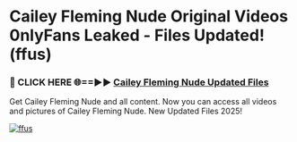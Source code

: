 # Cailey Fleming Nude Original Videos 0nlyFans Leaked - Files Updated! (ffus)

<h3>🔴 CLICK HERE 🌐==►► <a href="https://tinyurl.com/yrmya6cz" rel="nofollow">Cailey Fleming Nude Updated Files</a></h3>

Get Cailey Fleming Nude and all content. Now you can access all videos and pictures of Cailey Fleming Nude. New Updated Files 2025!

[![ffus](https://i.imgur.com/FMdXYCs.gif)](https://tinyurl.com/yrmya6cz)
